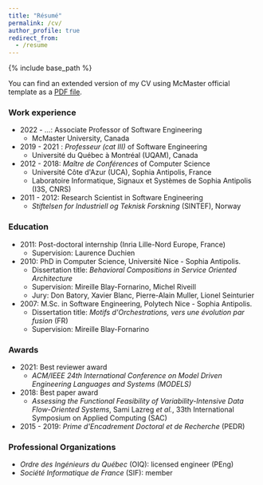 ```yaml
---
title: "Résumé"
permalink: /cv/
author_profile: true
redirect_from:
  - /resume
---
```


{% include base_path %}

You can find an extended version of my CV using McMaster official template as a [PDF file](../files/CV.pdf).

### Work experience
* 2022 - ...: Associate Professor of Software Engineering 
  * McMaster University, Canada
* 2019 - 2021 : _Professeur (cat III)_ of Software Engineering 
  * Université du Québec à Montréal (UQAM), Canada
* 2012 - 2018: _Maître de Conférences_ of Computer Science
  * Université Côte d'Azur (UCA), Sophia Antipolis, France
  * Laboratoire Informatique, Signaux et Systèmes de Sophia Antipolis (I3S, CNRS)
* 2011 - 2012: Research Scientist in Software Engineering
  * _Stiftelsen for Industriell og Teknisk Forskning_ (SINTEF), Norway

### Education

* 2011: Post-doctoral internship (Inria Lille-Nord Europe, France)
  * Supervision: Laurence Duchien
* 2010: PhD in Computer Science, Université Nice - Sophia Antipolis.
  * Dissertation title: _Behavioral Compositions in Service Oriented Architecture_
  * Supervision: Mireille Blay-Fornarino, Michel Riveill
  * Jury: Don Batory, Xavier Blanc, Pierre-Alain Muller, Lionel Seinturier
* 2007: M.Sc. in Software Engineering, Polytech Nice - Sophia Antipolis.
  * Dissertation title: _Motifs d'Orchestrations, vers une évolution par fusion_ (FR)
  * Supervision: Mireille Blay-Fornarino


### Awards

* 2021: Best reviewer award
  * _ACM/IEEE 24th International Conference on Model Driven Engineering Languages and Systems (MODELS)_
* 2018: Best paper award
  * _Assessing the Functional Feasibility of Variability-Intensive Data Flow-Oriented Systems_, Sami Lazreg _et al._, 33th International Symposium on Applied Computing (SAC)
* 2015 - 2019: _Prime d'Encadrement Doctoral et de Recherche_ (PEDR)

### Professional Organizations

* _Ordre des Ingénieurs du Québec_ (OIQ): licensed engineer (PEng)
* _Société Informatique de France_ (SIF): member
